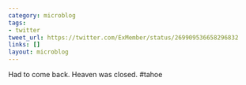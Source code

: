 ```yaml
---
category: microblog
tags:
- twitter
tweet_url: https://twitter.com/ExMember/status/269909536658296832
links: []
layout: microblog
---
```

Had to come back. Heaven was closed. #tahoe
